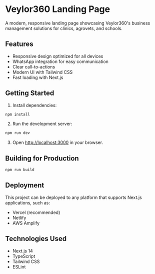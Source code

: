 # Veylor360 Landing Page

A modern, responsive landing page showcasing Veylor360's business management solutions for clinics, agrovets, and schools.

## Features

- Responsive design optimized for all devices
- WhatsApp integration for easy communication
- Clear call-to-actions
- Modern UI with Tailwind CSS
- Fast loading with Next.js

## Getting Started

1. Install dependencies:
```bash
npm install
```

2. Run the development server:
```bash
npm run dev
```

3. Open [http://localhost:3000](http://localhost:3000) in your browser.

## Building for Production

```bash
npm run build
```

## Deployment

This project can be deployed to any platform that supports Next.js applications, such as:

- Vercel (recommended)
- Netlify
- AWS Amplify

## Technologies Used

- Next.js 14
- TypeScript
- Tailwind CSS
- ESLint
